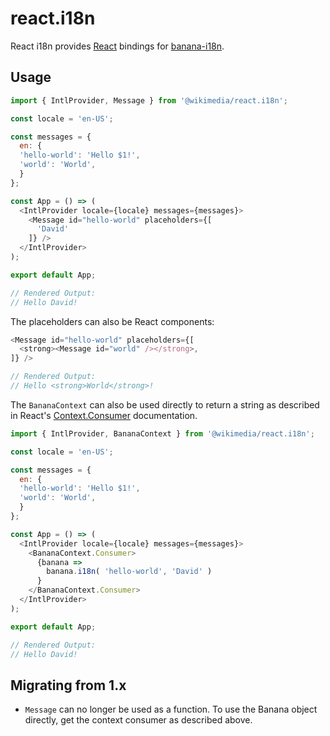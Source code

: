 react.i18n
===========

React i18n provides [React](https://reactjs.org) bindings for [banana-i18n](https://github.com/wikimedia/banana-i18n).

Usage
-----
```javascript
import { IntlProvider, Message } from '@wikimedia/react.i18n';

const locale = 'en-US';

const messages = {
  en: {
  'hello-world': 'Hello $1!',
  'world': 'World',
  }
};

const App = () => (
  <IntlProvider locale={locale} messages={messages}>
    <Message id="hello-world" placeholders={[
      'David'
    ]} />
  </IntlProvider>
);

export default App;

// Rendered Output:
// Hello David!
```

The placeholders can also be React components:
```javascript
<Message id="hello-world" placeholders={[
  <strong><Message id="world" /></strong>,
]} />

// Rendered Output:
// Hello <strong>World</strong>!
```

The `BananaContext` can also be used directly to return a string as described in
React's [Context.Consumer](https://reactjs.org/docs/context.html#contextconsumer)
documentation.
```javascript
import { IntlProvider, BananaContext } from '@wikimedia/react.i18n';

const locale = 'en-US';

const messages = {
  en: {
  'hello-world': 'Hello $1!',
  'world': 'World',
  }
};

const App = () => (
  <IntlProvider locale={locale} messages={messages}>
    <BananaContext.Consumer>
      {banana =>
        banana.i18n( 'hello-world', 'David' )
      }
    </BananaContext.Consumer>
  </IntlProvider>
);

export default App;

// Rendered Output:
// Hello David!
```

Migrating from 1.x
------------------
* `Message` can no longer be used as a function. To use the Banana object
	directly, get the context consumer as described above.
